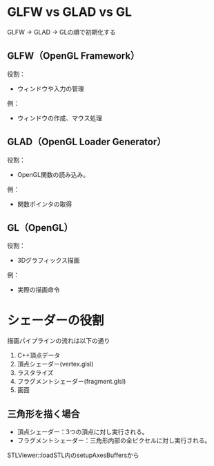 # GLFW vs GLAD vs GL
GLFW -> GLAD -> GLの順で初期化する

## GLFW（OpenGL Framework）
役割：
- ウィンドウや入力の管理

例：
- ウィンドウの作成、マウス処理

## GLAD（OpenGL Loader Generator）
役割：
- OpenGL関数の読み込み。

例：
- 関数ポインタの取得

## GL（OpenGL）
役割：
- 3Dグラフィックス描画

例：
- 実際の描画命令

# シェーダーの役割
描画パイプラインの流れは以下の通り
1. C++頂点データ
1. 頂点シェーダー(vertex.glsl)
1. ラスタライズ
1. フラグメントシェーダー(fragment.glsl)
1. 画面

## 三角形を描く場合
- 頂点シェーダー：3つの頂点に対し実行される。
- フラグメントシェーダー：三角形内部の全ピクセルに対し実行される。


STLViewer::loadSTL内のsetupAxesBuffersから